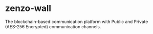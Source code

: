 # zenzo-wall
The blockchain-based communication platform with Public and Private (AES-256 Encrypted) communication channels.

